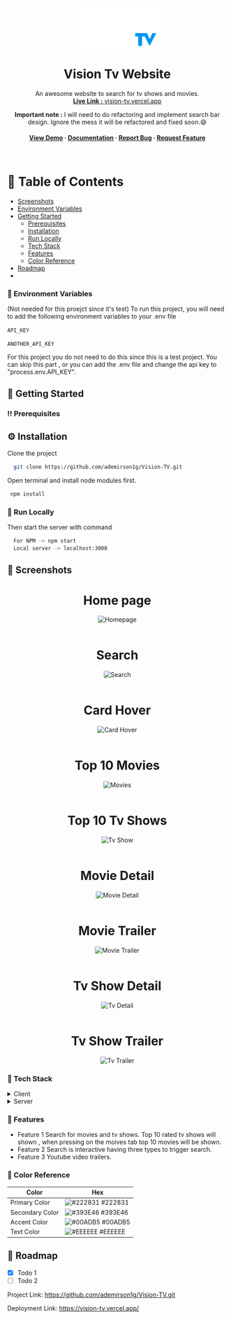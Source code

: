 <div align="center">

  <img src="https://github.com/ademirson1g/Vision-TV/blob/main/src/assets/images/logo.gif" alt="logo" width="200" height="auto" />
  <h1>Vision Tv Website</h1>
  
  <p>
    An awesome website to search for tv shows and movies.
    <br/>
    <a href="https://vision-tv.vercel.app/"> <b> Live Link :</b> vision-tv.vercel.app </a>
    <p><b>Important note :</b> I will need to do refactoring and implement search bar design. Ignore the mess it will be refactored and fixed soon.😄</p>
  </p>
  
<h4>
    <a href="https://vision-tv.vercel.app/">View Demo</a>
  <span> · </span>
    <a href="https://github.com/ademirson1g/Vision-TV/blob/main/README.md">Documentation</a>
  <span> · </span>
    <a href="https://github.com/ademirson1g/Vision-TV/issues">Report Bug</a>
  <span> · </span>
    <a href="https://github.com/ademirson1g/Vision-TV/issues">Request Feature</a>
  </h4>
</div>

<br />

<!-- Table of Contents -->
# :notebook_with_decorative_cover: Table of Contents

- [Screenshots](#star2-screenshots)
- [Environment Variables](#key-environment-variables)
 - [Getting Started](#toolbox-getting-started)
    * [Prerequisites](#bangbang-prerequisites)
    * [Installation](#gear-installation)
    * [Run Locally](#running-run-locally)
    * [Tech Stack](#space_invader-tech-stack)
    * [Features](#dart-features)
    * [Color Reference](#art-color-reference)
- [Roadmap](#compass-roadmap)
- 
<!-- Env Variables -->
### :key: Environment Variables

(Not needed for this proejct since it's test)
To run this project, you will need to add the following environment variables to your .env file

`API_KEY`

`ANOTHER_API_KEY`

For this project you do not need to do this since this is a test project. You can skip this part , or you can add the .env file and change the api key to "process.env.API_KEY".

<!-- Getting Started -->
## 	:toolbox: Getting Started

<!-- Prerequisites -->
### :bangbang: Prerequisites

<!-- Installation -->
## :gear: Installation

Clone the project

```bash
  git clone https://github.com/ademirson1g/Vision-TV.git
```

Open terminal and install node modules first.
```bash
 npm install
```

<!-- Run Locally -->
### :running: Run Locally

Then start the server with command

```bash
  For NPM -> npm start
  Local server -> localhost:3000 
```

<!-- About the Project -->
## :star2: Screenshots

<div align="center"> 
  <h1> Home page</h1>
  <img src="https://user-images.githubusercontent.com/80320950/205925679-bea67dc7-1071-4244-b364-2308e86bbbbf.png" alt="Homepage" />
  <br/>
  <br/>
  
  <h1> Search</h1>
  <img src="https://user-images.githubusercontent.com/80320950/205926771-701d4854-0683-4e19-a2c7-3ad03fd5c9ad.png" alt="Search" />
  <br/>
  <br/>
  
  <h1> Card Hover</h1>
  <img src="https://user-images.githubusercontent.com/80320950/205925901-7f092eea-30b6-4f57-9944-d9fa2d445cd9.png" alt="Card Hover" />
  <br/>
  <br/>
  
  <h1>Top 10 Movies</h1>
  <img src="https://user-images.githubusercontent.com/80320950/205926904-4b39c2c8-a9e3-472e-bd27-db202672767e.png" alt="Movies" />
  <br/>
  <br/>
  
  <h1>Top 10 Tv Shows</h1>
  <img src="https://user-images.githubusercontent.com/80320950/205926974-321b45cd-715c-4cb1-b8b3-f46f3f871313.png" alt="Tv Show" />
  <br/>
  <br/>
  
  <h1>Movie Detail</h1>
  <img src="https://user-images.githubusercontent.com/80320950/205927042-2c0e806d-1ab6-4d12-af75-ec8b76e02f50.png" alt="Movie Detail" />
  <br/>
  <br/>
  
  <h1>Movie Trailer</h1>
  <img src="https://user-images.githubusercontent.com/80320950/205927647-5aad099f-398f-4437-98c9-44cffb80143a.png" alt="Movie Trailer" />
  <br/>
  <br/>
  
  <h1>Tv Show Detail</h1>
  <img src="https://user-images.githubusercontent.com/80320950/205927894-463a05b6-06cf-4acb-9a72-bcbb2e82c710.png" alt="Tv Detail" />
  <br/>
  <br/>
  
  <h1>Tv Show Trailer</h1>
  <img src="https://user-images.githubusercontent.com/80320950/205928144-9947dfb1-0f39-4944-b1d4-d0470ae334e1.png" alt="Tv Trailer" />
</div>

<!-- TechStack -->
### :space_invader: Tech Stack

<details>
  <summary>Client</summary>
  <ul>
    <li><a href="https://www.typescriptlang.org/">Typescript</a></li>
    <li><a href="https://reactjs.org/">React.js</a></li>
    <li><a href="https://www.selenium.dev/">Selenium Java</a></li>
  </ul>
</details>

<details>
  <summary>Server</summary>
  <ul>
    <li><a href="https://www.typescriptlang.org/">Typescript</a></li>
    <li><a href="https://reactjs.org/">React.js</a></li>
    <li><a href="https:https://vercel.com/">Vercel</a></li>
  </ul>
</details>

<!-- Features -->
### :dart: Features

- Feature 1
    Search for movies and tv shows. Top 10 rated tv shows will shown , when pressing on the moives tab top 10 movies will be shown.
- Feature 2
    Search is interactive having three types to trigger search.
- Feature 3
    Youtube video trailers.

<!-- Color Reference -->
### :art: Color Reference

| Color             | Hex                                                                |
| ----------------- | ------------------------------------------------------------------ |
| Primary Color | ![#222831](https://via.placeholder.com/10/222831?text=+) #222831 |
| Secondary Color | ![#393E46](https://via.placeholder.com/10/393E46?text=+) #393E46 |
| Accent Color | ![#00ADB5](https://via.placeholder.com/10/00ADB5?text=+) #00ADB5 |
| Text Color | ![#EEEEEE](https://via.placeholder.com/10/EEEEEE?text=+) #EEEEEE |


<!-- Roadmap -->
## :compass: Roadmap

* [x] Todo 1
* [ ] Todo 2

Project Link: https://github.com/ademirson1g/Vision-TV.git

Deployment Link: https://vision-tv.vercel.app/

